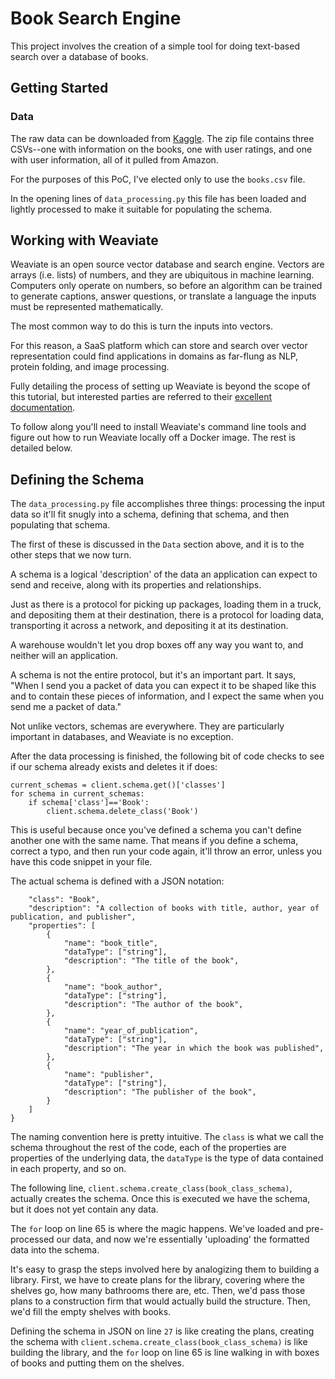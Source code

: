 # Book Search Engine
This project involves the creation of a simple tool for doing text-based search over a database of books. 

## Getting Started

### Data
The raw data can be downloaded from [Kaggle](https://www.kaggle.com/datasets/saurabhbagchi/books-dataset). The zip file contains three CSVs--one with information on the books, one with user ratings, and one with user information, all of it pulled from Amazon.

For the purposes of this PoC, I've elected only to use the `books.csv` file.

In the opening lines of `data_processing.py` this file has been loaded and lightly processed to make it suitable for populating the schema.

## Working with Weaviate
Weaviate is an open source ​​vector database and search engine. Vectors are arrays (i.e. lists) of numbers, and they are ubiquitous in machine learning. Computers only operate on numbers, so before an algorithm can be trained to generate captions, answer questions, or translate a language the inputs must be represented mathematically.

The most common way to do this is turn the inputs into vectors. 

For this reason, a SaaS platform which can store and search over vector representation could find applications in domains as far-flung as NLP, protein folding, and image processing.

Fully detailing the process of setting up Weaviate is beyond the scope of this tutorial, but interested parties are referred to their [excellent documentation](https://weaviate.io/developers/weaviate/current/getting-started/index.html). 

To follow along you'll need to install Weaviate's command line tools and figure out how to run Weaviate locally off a Docker image. The rest is detailed below.

## Defining the Schema

The `data_processing.py` file accomplishes three things: processing the input data so it'll fit snugly into a schema, defining that schema, and then populating that schema.

The first of these is discussed in the `Data` section above, and it is to the other steps that we now turn. 

A schema is a logical 'description' of the data an application can expect to send and receive, along with its properties and relationships.

Just as there is a protocol for picking up packages, loading them in a truck, and depositing them at their destination, there is a protocol for loading data, transporting it across a network, and depositing it at its destination. 

A warehouse wouldn't let you drop boxes off any way you want to, and neither will an application. 

A schema is not the entire protocol, but it's an important part. It says, "When I send you a packet of data you can expect it to be shaped like this and to contain these pieces of information, and I expect the same when you send me a packet of data."

Not unlike vectors, schemas are everywhere. They are particularly important in databases, and Weaviate is no exception. 

After the data processing is finished, the following bit of code checks to see if our schema already exists and deletes it if does:

```
current_schemas = client.schema.get()['classes']
for schema in current_schemas:
    if schema['class']=='Book':
        client.schema.delete_class('Book')
```

This is useful because once you've defined a schema you can't define another one with the same name. That means if you define a schema, correct a typo, and then run your code again, it'll throw an error, unless you have this code snippet in your file. 

The actual schema is defined with a JSON notation:

```book_class_schema = {
    "class": "Book",
    "description": "A collection of books with title, author, year of publication, and publisher",
    "properties": [
        {
            "name": "book_title",
            "dataType": ["string"],
            "description": "The title of the book", 
        },
        {
            "name": "book_author",
            "dataType": ["string"],
            "description": "The author of the book", 
        },        
        {
            "name": "year_of_publication",
            "dataType": ["string"],
            "description": "The year in which the book was published", 
        },
        {
            "name": "publisher",
            "dataType": ["string"],
            "description": "The publisher of the book", 
        }
    ]
}
```

The naming convention here is pretty intuitive. The `class` is what we call the schema throughout the rest of the code, each of the properties are properties of the underlying data, the `dataType` is the type of data contained in each property, and so on. 

The following line, `client.schema.create_class(book_class_schema)`, actually creates the schema. Once this is executed we have the schema, but it does not yet contain any data. 

The `for` loop on line 65 is where the magic happens. We've loaded and pre-processed our data, and now we're essentially 'uploading' the formatted data into the schema.

It's easy to grasp the steps involved here by analogizing them to building a library. First, we have to create plans for the library, covering where the shelves go, how many bathrooms there are, etc. Then, we'd pass those plans to a construction firm that would actually build the structure. Then, we'd fill the empty shelves with books. 

Defining the schema in JSON on line `27` is like creating the plans, creating the schema with `client.schema.create_class(book_class_schema)` is like building the library, and the `for` loop on line 65 is line walking in with boxes of books and putting them on the shelves.  